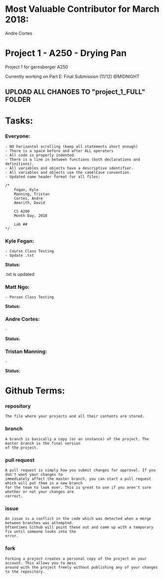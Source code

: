 # Most Valuable Contributor for March 2018: 

Andre Cortes




# Project 1 - A250 - Drying Pan
Project 1 for gernsberger A250 

Currently working on Part E: Final Submission (11/12) @MIDNIGHT
## UPLOAD ALL CHANGES TO "project_1_FULL" FOLDER


# Tasks:

### Everyone:
~~~~~~~~~~~~~~~~~~~~~~~~~~~~~~~~~~~~~~~~~~~~
- NO horizontal scrolling (keep all statements short enough)
- There is a space before and after ALL operators
- All code is properly indented.
- There is a line in between functions (both declarations and definitions).
- All variables and objects have a descriptive identifier.
- All variables and objects use the camelCase convention.
- Updated name header format for all files:

/*
	Fegan, Kyle
	Manning, Tristan
	Cortes, Andre
	Amarith, David

	CS A200
	Month Day, 2018

	Lab ##
*/

~~~~~~~~~~~~~~~~~~~~~~~~~~~~~~~~~~~~~~~~~~~~

### Kyle Fegan:
~~~~~~~~~~~~~~~~~~~~~~~~~~~~~~~~~~~~~~~~~~~~
- Course Class Testing
- Update .txt
~~~~~~~~~~~~~~~~~~~~~~~~~~~~~~~~~~~~~~~~~~~~
**Status:**

.txt is updated

### Matt Ngo:
~~~~~~~~~~~~~~~~~~~~~~~~~~~~~~~~~~~~~~~~~~~~
- Person Class Testing
~~~~~~~~~~~~~~~~~~~~~~~~~~~~~~~~~~~~~~~~~~~~
**Status:**

### Andre Cortes:
~~~~~~~~~~~~~~~~~~~~~~~~~~~~~~~~~~~~~~~~~~~~
- 
~~~~~~~~~~~~~~~~~~~~~~~~~~~~~~~~~~~~~~~~~~~~
**Status:**

### Tristan Manning:
~~~~~~~~~~~~~~~~~~~~~~~~~~~~~~~~~~~~~~~~~~~~
- 
~~~~~~~~~~~~~~~~~~~~~~~~~~~~~~~~~~~~~~~~~~~~
**Status:**


# Github Terms:

### repository
~~~~~~~~~~~~~~~~~~~~~~~~~~~~~~~~~~~~~~~~~~~~
The file where your projects and all their contents are stored.
~~~~~~~~~~~~~~~~~~~~~~~~~~~~~~~~~~~~~~~~~~~~

### branch
~~~~~~~~~~~~~~~~~~~~~~~~~~~~~~~~~~~~~~~~~~~~
A branch is basically a copy (or an instance) of the project. The master branch is the final version
of the project.
~~~~~~~~~~~~~~~~~~~~~~~~~~~~~~~~~~~~~~~~~~~~

### pull request
~~~~~~~~~~~~~~~~~~~~~~~~~~~~~~~~~~~~~~~~~~~~
A pull request is simply how you submit changes for approval. If you don't want your changes to
immediately affect the master branch, you can start a pull request which will put them in a new branch
for the team to look over. This is great to use if you aren't sure whether or not your changes are
correct.
~~~~~~~~~~~~~~~~~~~~~~~~~~~~~~~~~~~~~~~~~~~~

### issue
~~~~~~~~~~~~~~~~~~~~~~~~~~~~~~~~~~~~~~~~~~~~
An issue is a conflict in the code which was detected when a merge between branches was attempted.
Oftentimes Github will point these out and come up with a temporary fix until someone looks into the
error.
~~~~~~~~~~~~~~~~~~~~~~~~~~~~~~~~~~~~~~~~~~~~

### fork
~~~~~~~~~~~~~~~~~~~~~~~~~~~~~~~~~~~~~~~~~~~~
Forking a project creates a personal copy of the project on your account. This allows you to mess
around with the project freely without publishing any of your changes to the repository.
~~~~~~~~~~~~~~~~~~~~~~~~~~~~~~~~~~~~~~~~~~~~
